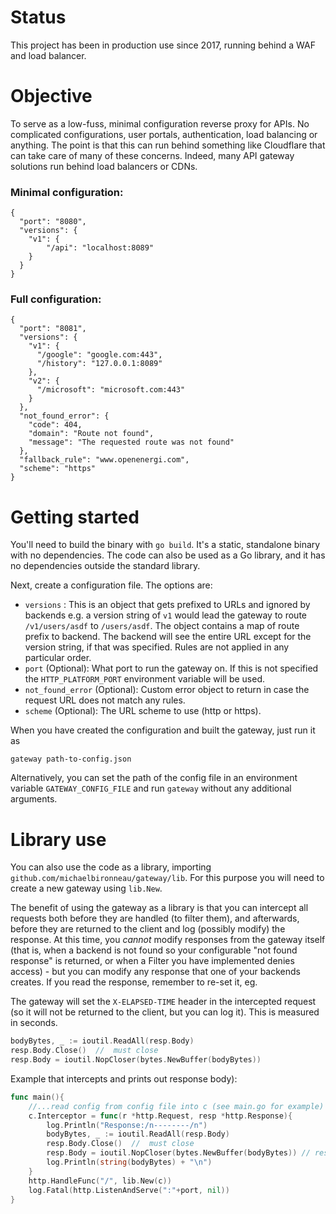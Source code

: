 # Status

This project has been in production use since 2017, running behind a WAF and load balancer.

# Objective

To serve as a low-fuss, minimal configuration reverse proxy for APIs. No complicated configurations, user portals, authentication, load balancing or anything. The point is that this can run behind something like Cloudflare that can take care of many of these concerns. Indeed, many API gateway solutions run behind load balancers or CDNs.

### Minimal configuration:

```
{
  "port": "8080",
  "versions": {
    "v1": {
        "/api": "localhost:8089"
    }
  }
}
```

### Full configuration:

```
{
  "port": "8081",
  "versions": {
    "v1": {
      "/google": "google.com:443",
      "/history": "127.0.0.1:8089"
    },
    "v2": {
      "/microsoft": "microsoft.com:443"
    }
  },
  "not_found_error": {
    "code": 404,
    "domain": "Route not found",
    "message": "The requested route was not found"
  },
  "fallback_rule": "www.openenergi.com",
  "scheme": "https"
}
```

# Getting started

You'll need to build the binary with `go build`. It's a static, standalone binary with no dependencies. The code can also be used as a Go library, and it has no dependencies outside the standard library.

Next, create a configuration file. The options are:

* `versions` : This is an object that gets prefixed to URLs and ignored by backends e.g. a version string of `v1` would lead the gateway to route `/v1/users/asdf` to `/users/asdf`. The object contains a map of route prefix to backend. The backend will see the entire URL except for the version string, if that was specified. Rules are not applied in any particular order.
* `port` (Optional): What port to run the gateway on. If this is not specified the `HTTP_PLATFORM_PORT` environment variable will be used.
* `not_found_error` (Optional): Custom error object to return in case the request URL does not match any rules.
* `scheme` (Optional): The URL scheme to use (http or https).

When you have created the configuration and built the gateway, just run it as

```
gateway path-to-config.json
```

Alternatively, you can set the path of the config file in an environment variable `GATEWAY_CONFIG_FILE` and run `gateway` without any additional arguments.

# Library use 

You can also use the code as a library, importing `github.com/michaelbironneau/gateway/lib`. For this purpose you will need to create a new gateway using `lib.New`.

The benefit of using the gateway as a library is that you can intercept all requests both before they are handled (to filter them), and afterwards, before they are returned to the client and log (possibly modify) the response. At this time, you *cannot* modify responses from the gateway itself (that is, when a backend is not found so your configurable "not found response" is returned, or when a Filter you have implemented denies access) - but you can modify any response that one of your backends creates. If you read the response, remember to re-set it, eg. 

The gateway will set the `X-ELAPSED-TIME` header in the intercepted request (so it will not be returned to the client, but you can log it). This is measured in seconds.

```go
bodyBytes, _ := ioutil.ReadAll(resp.Body)
resp.Body.Close()  //  must close
resp.Body = ioutil.NopCloser(bytes.NewBuffer(bodyBytes))
```

Example that intercepts and prints out response body):

```go
func main(){            
    //...read config from config file into c (see main.go for example)
    c.Interceptor = func(r *http.Request, resp *http.Response){
        log.Println("Response:/n--------/n")
        bodyBytes, _ := ioutil.ReadAll(resp.Body)
        resp.Body.Close()  //  must close
        resp.Body = ioutil.NopCloser(bytes.NewBuffer(bodyBytes)) // reset it now we've read it all
        log.Println(string(bodyBytes) + "\n")
    }
    http.HandleFunc("/", lib.New(c))
    log.Fatal(http.ListenAndServe(":"+port, nil))
}

```